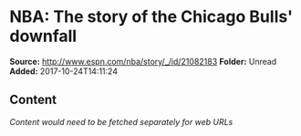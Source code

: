 # NBA: The story of the Chicago Bulls' downfall

**Source:** http://www.espn.com/nba/story/_/id/21082183
**Folder:** Unread
**Added:** 2017-10-24T14:11:24




## Content
*Content would need to be fetched separately for web URLs*
